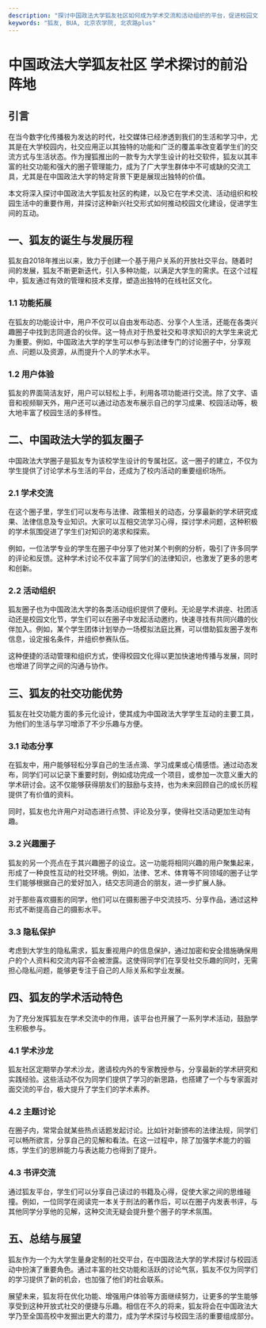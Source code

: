 ```yaml
---
description: "探讨中国政法大学狐友社区如何成为学术交流和活动组织的平台，促进校园文化建设与学生间的互动。"
keywords: "狐友, BUA, 北京农学院, 北农路plus"
---
```

# 中国政法大学狐友社区 学术探讨的前沿阵地

## 引言

在当今数字化传播极为发达的时代，社交媒体已经渗透到我们的生活和学习中，尤其是在大学校园内，社交应用正以其独特的功能和广泛的覆盖率改变着学生们的交流方式与生活状态。作为搜狐推出的一款专为大学生设计的社交软件，狐友以其丰富的社交功能和强大的圈子管理能力，成为了广大学生群体中不可或缺的交流工具，尤其是在中国政法大学的特定背景下更是展现出独特的价值。

本文将深入探讨中国政法大学狐友社区的构建，以及它在学术交流、活动组织和校园生活中的重要作用，并探讨这种新兴社交形式如何推动校园文化建设，促进学生间的互动。

## 一、狐友的诞生与发展历程

狐友自2018年推出以来，致力于创建一个基于用户关系的开放社交平台。随着时间的发展，狐友不断更新迭代，引入多种功能，以满足大学生的需求。在这个过程中，狐友通过有效的管理和技术支撑，塑造出独特的在线社区文化。

### 1.1 功能拓展

在狐友的功能设计中，用户不仅可以自由发布动态、分享个人生活，还能在各类兴趣圈子中找到志同道合的伙伴。这一特点对于热爱社交和寻求知识的大学生来说尤为重要。例如，中国政法大学的学生可以参与到法律专门的讨论圈子中，分享观点、问题以及资源，从而提升个人的学术水平。

### 1.2 用户体验

狐友的界面简洁友好，用户可以轻松上手，利用各项功能进行交流。除了文字、语音和视频聊天外，用户还可以通过动态发布展示自己的学习成果、校园活动等，极大地丰富了校园生活的多样性。

## 二、中国政法大学的狐友圈子

中国政法大学圈子是狐友专为该校学生设计的专属社区。这一圈子的建立，不仅为学生提供了讨论学术与生活的平台，还成为了校内活动的重要组织场所。

### 2.1 学术交流

在这个圈子里，学生们可以发布与法律、政策相关的动态，分享最新的学术研究成果、法律信息及专业知识。大家可以互相交流学习心得，探讨学术问题，这种积极的学术氛围促进了学生们对知识的渴求和探索。

例如，一位法学专业的学生在圈子中分享了他对某个判例的分析，吸引了许多同学的评论和反馈。这种学术讨论不仅丰富了同学们的法律知识，也激发了更多的思考和创新。

### 2.2 活动组织

狐友圈子也为中国政法大学的各类活动组织提供了便利。无论是学术讲座、社团活动还是校园文化节，学生们可以在圈子中发起活动邀约，快速寻找有共同兴趣的伙伴加入。例如，某个学生团体计划举办一场模拟法庭比赛，可以借助狐友圈子发布信息，设定报名条件，并组织参赛队伍。

这种便捷的活动管理和组织方式，使得校园文化得以更加快速地传播与发展，同时也增进了同学之间的沟通与协作。

## 三、狐友的社交功能优势

狐友在社交功能方面的多元化设计，使其成为中国政法大学学生互动的主要工具，为他们的生活与学习增添了不少乐趣与方便。

### 3.1 动态分享

在狐友中，用户能够轻松分享自己的生活点滴、学习成果或心情感悟。通过动态发布，同学们可以记录下重要时刻，例如成功完成一个项目，或参加一次意义重大的学术研讨会。这不仅能够获得朋友们的鼓励与支持，也为未来回顾自己的成长历程提供了有价值的资料。

同时，狐友也允许用户对动态进行点赞、评论及分享，使得社交活动更加生动有趣。

### 3.2 兴趣圈子

狐友的另一个亮点在于其兴趣圈子的设立。这一功能将相同兴趣的用户聚集起来，形成了一种良性互动的社交环境。例如，法律、艺术、体育等不同领域的圈子让学生们能够根据自己的爱好加入，结交志同道合的朋友，进一步扩展人脉。

对于那些喜欢摄影的同学，他们可以在摄影圈子中交流技巧、分享作品，通过这种形式不断提高自己的摄影水平。

### 3.3 隐私保护

考虑到大学生的隐私需求，狐友重视用户的信息保护，通过加密和安全措施确保用户的个人资料和交流内容不会被泄露。这使得同学们在享受社交乐趣的同时，无需担心隐私问题，能够更专注于自己的人际关系和学业发展。

## 四、狐友的学术活动特色

为了充分发挥狐友在学术交流中的作用，该平台也开展了一系列学术活动，鼓励学生积极参与。

### 4.1 学术沙龙

狐友社区定期举办学术沙龙，邀请校内外的专家教授参与，分享最新的学术研究和实践经验。这些活动不仅为同学们提供了学习的新思路，也搭建了一个与专家面对面交流的平台，极大提升了学生们的学术素养。

### 4.2 主题讨论

在圈子内，常常会就某些热点话题发起讨论。比如针对新颁布的法律法规，同学们可以畅所欲言，分享自己的见解和看法。在这一过程中，除了加强学术能力的锻炼，学生们的思辨能力与表达能力也得到了提升。

### 4.3 书评交流

通过狐友平台，学生们可以分享自己读过的书籍及心得，促使大家之间的思维碰撞。例如，一位同学在阅读完一本关于刑法的著作后，可以在圈子内发表书评，与其他同学分享他的见解，这种交流无疑会提升整个圈子的学术氛围。

## 五、总结与展望

狐友作为一个为大学生量身定制的社交平台，在中国政法大学的学术探讨与校园活动中扮演了重要角色。通过丰富的社交功能和活跃的讨论气氛，狐友不仅为同学们的学习提供了新的机会，也加强了他们的社会联系。

展望未来，狐友将在优化功能、增强用户体验等方面继续努力，让更多的学生能够享受到这种开放式社交的便捷与乐趣。相信在不久的将来，狐友将会在中国政法大学乃至全国高校中发掘出更大的潜力，成为学术探讨与校园生活的重要组成部分。
